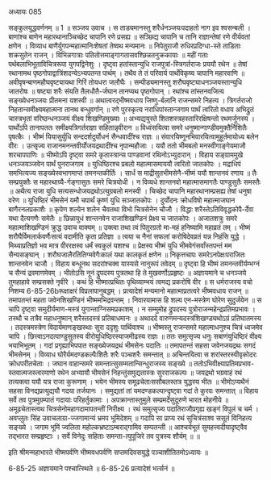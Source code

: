 अध्यायः 085

सङ्कुलयुद्धवर्णनम् ॥ 1 ॥
सञ्जय उवाच ।
स ताड्यमानस्तु शरैर्धनञ्जयःपदाहतो नाग इव श्वसन्बली ।
बाणांश्च बाणेन महारथानाञ्चिच्छेद चापानि रणे प्रसह्य ॥
सञ्छिद्य चापानि च तानि राज्ञान्तेषां रणे वीर्यवतां क्षणेन ।
विव्याध बाणैर्युगपन्महात्मानिःशेषतां तेष्वथ मन्यमानः ॥
निपेतुराजौ रुधिरप्रदिग्धा-स्ते ताडिताः शक्रसुतेन राजन् ।
विभिन्नगात्राः पतितोत्तमाङ्गागतासवश्छिन्नतनुक्रकायाः ॥
महीं गताः पर्थबलाभिभूताविचित्ररूपा युगपद्विनेशुः ।
दृष्ट्वा हतांस्तान्युधि राजपुत्रां-स्त्रिगर्तराजः प्रययौ रथेन ॥
तेषां रथानामथ पृष्ठगोपाद्वात्रिंशदन्येऽभ्यपतन्त पार्थम् ।
तथैव ते तं परिवार्य पार्थंविकृष्य चापानि महारवाणि ॥
अवीवृषन्बाणमहौघवृष्ट्यायथा गिरिं तोयधरा जलौघैः ।
सम्पीड्यमानस्तु शरौघवृष्ट्याधनञ्जयस्तान्युधि जातरोषः ॥
षष्ट्या शरैः संयति तैलधौतै-र्जघान तानप्यथ पृष्ठगोपान् ।
रथांश्च तांस्तनवजित्य सङ्ख्येधनञ्जयः प्रीतमना यशस्वी ॥
अथात्वरद्भीष्मवधाय जिष्णु-र्बलानि राजन्समरे निहत्य ।
त्रिगर्तराजो निहतान्समीक्ष्यमहात्मना तानथ बन्धुवर्गान् ॥
रणे पुरस्कृत्य नराधिपांस्तान्जगाम पार्थं त्वरितो वधाय
अभिद्रुतं चास्त्रभृतां वरिष्ठन्धनञ्जयं वीक्ष्य शिखण्डिमुख्याः ॥
अभ्यद्ययुस्ते शितशस्त्रहस्तारिरक्षिषन्तो रथमर्जुनस्य ।
पार्थोऽपि तानापततः समीक्ष्यत्रिगर्तराज्ञा सहितान्नृवीरान ॥
विध्वंसयित्वा समरे धनुष्मान्गाण्डीवमुक्तैर्निशितैः पृषत्कैः ।
भीष्मं यियासुर्युधि सन्ददर्शदुर्योधनं सैन्धवादींश्च राज्ञः ॥
संवारयिष्णूनभिवारयित्वामुहूर्तमायोध्य बलेन वीरः ।
उत्सृज्य राजानमनन्तवीर्योजयद्रथादींश्च नृपान्महौजाः ।
ययौ ततो भीमबलो मनस्वीगाङ्गेयमाजौ शरचापपाणिः ॥
भीष्मोऽपि दृष्ट्वा समरे कृतास्त्रान्स पाण्डवानां रथिनोऽभ्युदारान् ।
विहाय सङ्ग्राममुखे धनञ्जयञ्जवेन पार्थं पुनराजगाम ॥
युधिष्ठिरश्च प्रबलो महात्मासमाययौ त्वरितो जातकोपः ।
मद्राधिपं समभित्यज्य सङ्ख्येस्वभागमाप्तं तमनन्तकीर्तिः ।
सार्धं स माद्रीसुतभीमसेनै-र्भीष्मं ययौ शान्तनवं रणाय ॥
तैः सम्प्रयुक्तैः स महारथाग्र्यै-र्गङ्गासुतः समरे चित्रयोधी ।
न विव्यधे शान्तनवो महात्मासमागतैः पाण्डुसुतैः समस्तैः ॥
अथैत्य राजा युधि सत्यसन्धोजयद्रथोऽत्युग्रबलो मनस्वी ।
चिच्छेद चापानि महारथानाम्प्रसह्य तेषां धनुषा वरेण ॥
युधिष्ठिरं भीमसेनं यमौ चपार्थं कृष्णं युधि सञ्जातकोपः ।
दुर्योदनः क्रोधविषो महात्माजघान बाणैरनलप्रकाशैः ॥
कृपेण शल्येन शलेन चैवतथा विभो चित्रसेनेन चौजौ ।
विद्धाः शरैस्तेऽतिविवृद्धकोपै-र्देवा यथा दैत्यगणैः समेतैः ॥
छिन्नायुधं शान्तनवेन राजाशिखण्डिनं प्रेक्ष्य च जातकोपः ।
अजातशत्रुः समरे महात्माशिखण्डिनं क्रुद्ध उवाच वाक्यम् ॥
उक्त्वा तथा त्वं पितुरग्रतो मा-महं हनिष्यामि महाव्रतं तम् ।
भीष्मं शरौघैर्विमलार्कवर्णैःसत्यं वदामीति कृता प्रतिज्ञा ॥
त्वया च नैनां सफलां करोषिदेवव्रतं यन्न निहंसि युद्धे ।
मिथ्याप्रतिज्ञो भव मात्र वीररक्षस्व धर्मं स्वकुलं यशश्च ॥
प्रेक्षस्व भीष्मं युधि भीमवेगंसर्वांस्तपन्तं मम सैन्यसङ्घान् ।
शरौघजालैरतितिग्मवेगैःकालं यथा कालकृतं क्षणेन ॥
निकृत्तचापः समरेऽनपेक्षःपराजितः शान्तनवेन चाजौ ।
विहाय बन्धूनथ सदरांश्चक्व यास्यसे नानुरूपं तवेदम् ॥
दृष्ट्वा हि भीष्मं तमनन्तवीर्यम्भग्नं च सैन्यं द्रवमाणमेवम् ।
भीतोऽसि नूनं द्रुपदस्य पुत्रतथा हि ते मुखवर्णोऽप्रहृष्टः ॥
अज्ञायमाने च धनञ्जये तुमहाहावे सम्प्रसक्ते नृवीरे ।
कथं हि भीष्मात्प्रथितः पृथिव्याम्भयं त्वमद्य प्रकरोषि वीर ॥
स धर्मराजस्य वचो निशम्य 6-85-26bरूक्षाक्षरं विप्रलापानुबद्धम् ।
प्रत्यादेशं मन्यमानो महात्माप्रतत्वरे भीष्मवधाय राजन् ॥
तमापतन्तं महता जवेनशिखण्डिनं भीष्ममभिद्रवन्तम् ।
निवारयामास हि शल्य एन-मस्त्रेण घोरेण सुदुर्जयेन ॥
स चापि दृष्ट्वा समुदीर्यमाण-मस्त्रं युगान्ताग्निसमप्रकाशम् ।
न सम्मुमोह द्रुपदस्य पुत्रोराजन्महेन्द्रप्रतिमप्रभावः ।
तस्थौ च तत्रैव महाधनुष्मान् शरैस्तदस्त्रं प्रतिबाधमानः ॥
अथाददे वारुणमन्यदस्त्रंशिखण्ड्यथोऽग्रं प्रतिघातमस्य ।
तदस्त्रमस्त्रेण विदार्यमाणङ्खस्थाः सुरा ददृशुः पार्थिवाश्च ॥
भीष्मस्तु राजन्समरे महात्माधनुश्च चित्रं ध्वजमेव चापि ।
छित्त्वाऽनदत्पाण्डुसुतस्य वीरोयुधिष्ठिरस्याजमीढस्य राज्ञः ॥
ततः समुत्सृज्य धनुः सबाणंयुधिष्ठिरं वीक्ष्य भयाभिभूतम् ।
गदां प्रगृह्याभिपपात सङ्ख्येजयद्रथं भीमसेनः पदातिः ॥
तमापतन्तं सहसा जवेनजयद्रथः सगदं भीमसेनम् ।
विव्याध घोरैर्यमदण्डकल्पैःशितैः शरैः पञ्चशरैः समन्तात् ॥
अचिन्तयित्वा स शरांस्तरस्वीवृकोदरः क्रोधपरीतचेताः ।
जघान वाहान्समरे समन्तात्सुसम्मतान्सिन्धुराजस्य सङ्ख्ये ॥
ततोऽभिवीक्ष्याप्रतिमप्रभाव-स्तवात्मजस्त्वरमाणो रथेन
अभ्यायौ भीमसेनं निहन्तुंसमुद्यतास्त्रः सुरराजकल्पः ॥
जयद्रथो भग्रवाहं रथं तत्यक्त्वा ययौ यत्र राजा कुरूणाम् ।
भयेन भीमस्य समूढचेताःससौबलस्तत्र युद्धस्य भीतः ॥
भीमोऽप्यथैनं सहसा विनद्यप्रत्युद्ययौ गदया तर्जयानः ।
समुद्यतां तां यमदण्डकल्पान्दृष्ट्वा गदां ते कुरवः समन्तात् ॥
विहाय सर्वे तव पुत्रमुग्रम्पातं गदायाः परिहर्तुकामाः ।
अपक्रान्तास्तुमुले सम्प्रमर्देसुदूरुणे भारत मोहनीये ॥
अमूढचेतास्त्वथ चित्रसेनोमहागदामापतन्तीं निरीक्ष्य ।
रथं समुत्सृज्य पदातिराजौप्रगृह्य खङ्गं विपुलं च चर्म ।
अवप्लुतः सिंह उवाचलाग्रा-ज्जगामान्यं भ्रमप भूमिदेशम् ॥
गदापि सा प्राप्य रथं सुचित्रंसाश्व ससूतं विनिहत्य सङ्ख्ये ।
जगाम भूमिं ज्वलिता महोल्कभ्रष्टाऽम्बराद्गामिव सम्पतन्ती ॥
आश्चर्यभूतं सुमहत्त्वदीयादृष्ट्वैव तद्भारत सम्प्रहृष्टाः ।
सर्वे विनेदुः सहिताः समन्ता-त्पुपूजिरे तव पुत्रस्य शौर्यम् ॥ ॥

इति श्रीमन्महाभारते भीष्मपर्वणि भीष्मवधपर्वणि सप्तमदिवसयुद्धे पञ्चाशीतितमोऽध्यायः ॥

6-85-25 अज्ञायमाने पश्चात्स्थिते ॥ 6-85-26 प्रत्यादेशं भर्त्सनं ॥
